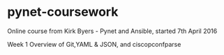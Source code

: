 # pynet-coursework

Online course from Kirk Byers - Pynet and Ansible, started 7th April 2016

Week 1 
Overview of Git,YAML & JSON, and ciscopconfparse

